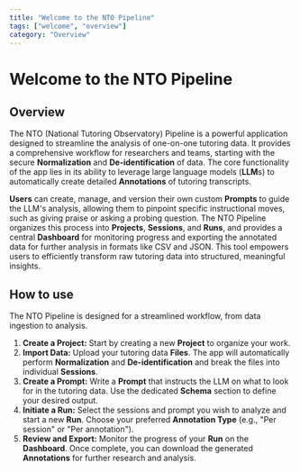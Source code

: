 ```yaml
---
title: "Welcome to the NTO Pipeline"
tags: ["welcome", "overview"]
category: "Overview"
---
```


# Welcome to the NTO Pipeline

## Overview

The NTO (National Tutoring Observatory) Pipeline is a powerful application designed to streamline the analysis of one-on-one tutoring data. It provides a comprehensive workflow for researchers and teams, starting with the secure **Normalization** and **De-identification** of data. The core functionality of the app lies in its ability to leverage large language models (**LLM**s) to automatically create detailed **Annotations** of tutoring transcripts.

**Users** can create, manage, and version their own custom **Prompts** to guide the LLM's analysis, allowing them to pinpoint specific instructional moves, such as giving praise or asking a probing question. The NTO Pipeline organizes this process into **Projects**, **Sessions**, and **Runs**, and provides a central **Dashboard** for monitoring progress and exporting the annotated data for further analysis in formats like CSV and JSON. This tool empowers users to efficiently transform raw tutoring data into structured, meaningful insights.

## How to use

The NTO Pipeline is designed for a streamlined workflow, from data ingestion to analysis.

1.  **Create a Project:** Start by creating a new **Project** to organize your work.
2.  **Import Data:** Upload your tutoring data **Files**. The app will automatically perform **Normalization** and **De-identification** and break the files into individual **Sessions**.
3.  **Create a Prompt:** Write a **Prompt** that instructs the LLM on what to look for in the tutoring data. Use the dedicated **Schema** section to define your desired output.
4.  **Initiate a Run:** Select the sessions and prompt you wish to analyze and start a new **Run**. Choose your preferred **Annotation Type** (e.g., "Per session" or "Per annotation").
5.  **Review and Export:** Monitor the progress of your **Run** on the **Dashboard**. Once complete, you can download the generated **Annotations** for further research and analysis.